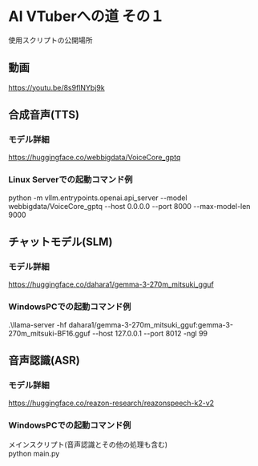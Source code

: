 # AI VTuberへの道 その１

使用スクリプトの公開場所


## 動画
https://youtu.be/8s9flNYbj9k


## 合成音声(TTS)
### モデル詳細
https://huggingface.co/webbigdata/VoiceCore_gptq

### Linux Serverでの起動コマンド例
python -m vllm.entrypoints.openai.api_server --model webbigdata/VoiceCore_gptq --host 0.0.0.0 --port 8000 --max-model-len 9000

## チャットモデル(SLM)
### モデル詳細
https://huggingface.co/dahara1/gemma-3-270m_mitsuki_gguf

### WindowsPCでの起動コマンド例
.\llama-server -hf dahara1/gemma-3-270m_mitsuki_gguf:gemma-3-270m_mitsuki-BF16.gguf --host 127.0.0.1 --port 8012 -ngl 99

## 音声認識(ASR)
### モデル詳細
https://huggingface.co/reazon-research/reazonspeech-k2-v2

### WindowsPCでの起動コマンド例
メインスクリプト(音声認識とその他の処理も含む)  
python main.py




